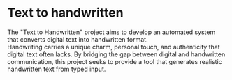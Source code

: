 <h1>Text to handwritten</h1>

The "Text to Handwritten" project aims to develop an automated system that converts digital text into handwritten format. <br>Handwriting carries a unique charm, personal touch, and authenticity that digital text often lacks. By bridging the gap between digital and handwritten communication, this project seeks to provide a tool that generates realistic handwritten text from typed input.
